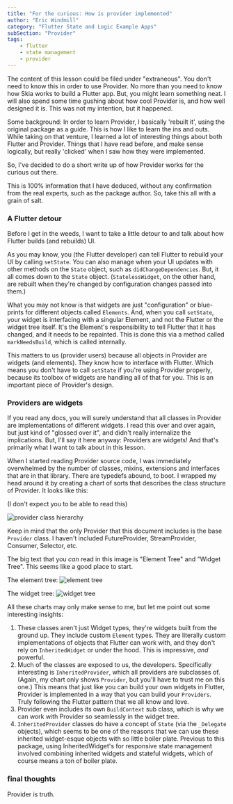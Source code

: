 ```yaml
---
title: "For the curious: How is provider implemented"
author: "Eric Windmill"
category: "Flutter State and Logic Example Apps"
subSection: "Provider"
tags:
    - flutter
    - state management
    - provider
---
```


The content of this lesson could be filed under "extraneous". You don't need to know this in order to use Provider. No more than you need to know how Skia works to build a Flutter app. But, you might learn something neat. I will also spend some time gushing about how cool Provider is, and how well designed it is. This was not my intention, but it happened.

Some background: In order to learn Provider, I basically 'rebuilt it', using the original package as a guide. This is how I like to learn the ins and outs. While taking on that venture, I learned a lot of interesting things about both Flutter and Provider. Things that I have read before, and make sense logically, but really 'clicked' when I saw how they were implemented. 

So, I've decided to do a short write up of how Provider works for the curious out there. 

<div class="disclaimer">
This is 100% information that I have deduced, without any confirmation from the real experts, such as the package author. So, take this all with a grain of salt.
</div>

### A Flutter detour

Before I get in the weeds, I want to take a little detour to and talk about how Flutter builds (and rebuilds) UI.

As you may know, you (the Flutter developer) can tell Flutter to rebuild your UI by calling `setState`. You can also manage when your UI updates with other methods on the `State` object, such as `didChangeDependencies`. But, it all comes down to the `State` object. (`StatelessWidget`, on the other hand, are rebuilt when they're changed by configuration changes passed into them.)

What you may not know is that widgets are just "configuration" or blue-prints for different objects called `Elements`. And, when you call `setState`, your widget is interfacing with a singular Element, and not the Flutter or the widget tree itself. It's the Element's responsibility to tell Flutter that it has changed, and it needs to be repainted. This is done this via a method called `markNeedsBuild`, which is called internally.

This matters to us (provider users) because all objects in Provider are widgets (and elements). They know how to interface with Flutter. Which means you don't have to call `setState` if you're using Provider properly, because its toolbox of widgets are handling all of that for you. This is an important piece of Provider's design.

### Providers are widgets

If you read any docs, you will surely understand that all classes in Provider are implementations of different widgets. I read this over and over again, but just kind of "glossed over it", and didn't really internalize the implications. But, I'll say it here anyway: Providers are widgets! And that's primarily what I want to talk about in this lesson. 

When I started reading Provider source code, I was immediately overwhelmed by the number of classes, mixins, extensions and interfaces that are in that library. There are typedefs abound, to boot. I wrapped my head around it by creating a chart of sorts that describes the class structure of Provider. It looks like this:

(I don't expect you to be able to read this)
<!-- full screen shot -->
![provider class hierarchy](https://res.cloudinary.com/duqbhmg9i/image/upload/c_scale,h_741/v1590094616/flutter_by_example/Provider_1_g8iahe.jpg)

Keep in mind that the only Provider that this document includes is the base `Provider` class. I haven't included FutureProvider, StreamProvider, Consumer, Selector, etc.

The big text that you _can_ read in this image is "Element Tree" and "Widget Tree". This seems like a good place to start. 

<!-- element tree --> 
The element tree:
![element tree](https://res.cloudinary.com/duqbhmg9i/image/upload/c_scale,h_1000/v1590094616/flutter_by_example/Provider_2_plmcy1.jpg)

The widget tree:
![widget tree](https://res.cloudinary.com/duqbhmg9i/image/upload/c_scale,h_1000/v1590094616/flutter_by_example/Provider_3_qzrmh0.jpg)

All these charts may only make sense to me, but let me point out some interesting insights:

1. These classes aren't just Widget types, they're widgets built from the ground up. They include custom `Element` types. They are literally custom implementations of objects that Flutter can work with, and they don't rely on  `InheritedWidget` or under the hood. This is impressive, _and_ powerful.
2. Much of the classes are exposed to us, the developers. Specifically interesting is `InheritedProvider`, which all providers are subclasses of. (Again, my chart only shows `Provider`, but you'll have to trust me on this one.) This means that just like you can build your own widgets in Flutter, Provider is implemented in a way that you can build your `Providers`. Truly following the Flutter pattern that we all know and love.
3. Provider even includes its own `BuildContext` sub class, which is why we can work with Provider so seamlessly in the widget tree.
4. `InheritedProvider` classes do have a concept of `State` (via the `_Delegate` objects), which seems to be one of the reasons that we can use these inherited widget-esque objects with so little boiler plate. Previous to this package, using InheritedWidget's for responsive state management involved combining inherited widgets and stateful widgets, which of course means a ton of boiler plate.

### final thoughts

Provider is truth.



